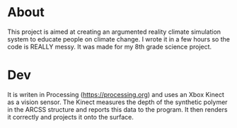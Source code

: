 # About
This project is aimed at creating an argumented reality climate simulation system to educate people on climate change. I wrote it in a few hours so the code is REALLY messy. It was made for my 8th grade science project.

# Dev
It is writen in Processing (https://processing.org) and uses an Xbox Kinect as a vision sensor. The Kinect measures the depth of the synthetic polymer in the ARCSS structure and reports this data to the program. It then renders it correctly and projects it onto the surface.
